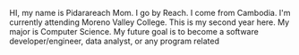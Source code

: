 HI, my name is Pidarareach Mom. 
I go by Reach. 
I come from Cambodia.
I'm currently attending Moreno Valley College.
This is my second year here. 
My major is Computer Science.
My future goal is to become a software developer/engineer, data analyst, or any program related 
